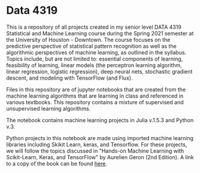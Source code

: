 # Data 4319

This is a repository of all projects created in my senior level DATA 4319 Statistical and Machine Learning course during the Spring 2021 semester at the University of Houston - Downtown. The course focuses on the predictive perspective of statistical pattern recognition as well as the algorithmic perspectives of machine learning, as outlined in the syllabus. Topics include, but are not limited to: essential components of learning, feasibility of learning, linear models (the perceptron learning algorithm, linear regression, logistic regression), deep neural nets, stochastic gradient descent, and modeling with TensorFlow (and Flux).

Files in this repository are of jupyter notebooks that are created from the machine learning algorithms that are learning in class and referenced in various textbooks. This repository contains a mixture of supervised and unsupervised learning algorithms. 

The notebook contains machine learning projects in Julia v.1.5.3 and Python v.3.

Python projects in this notebook are made using imported machine learning libraries including Skikit Learn, keras, and Tensorflow. For these projects, we will follow the topics discussed in "Hands-on Machine Learning with Scikit-Learn, Keras, and TensorFlow" by Aurelien Geron (2nd Edition). A link to a copy of the book can be found [here](https://www.amazon.com/Hands-Machine-Learning-Scikit-Learn-TensorFlow/dp/1492032646). 
